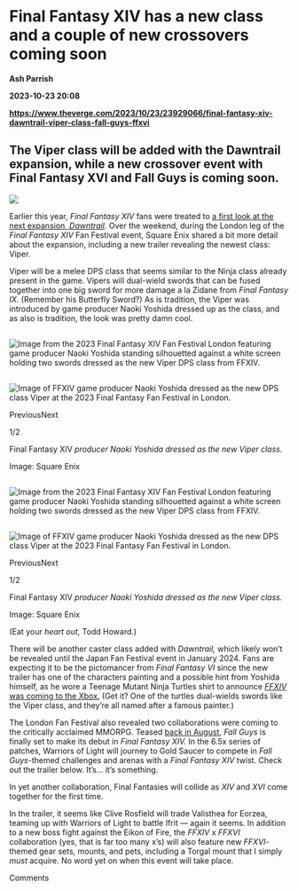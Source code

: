 # Final Fantasy XIV has a new class and a couple of new crossovers coming soon
**Ash Parrish**

**2023-10-23 20:08**

**https://www.theverge.com/2023/10/23/23929066/final-fantasy-xiv-dawntrail-viper-class-fall-guys-ffxvi**

The Viper class will be added with the Dawntrail expansion, while a new crossover event with Final Fantasy XVI and Fall Guys is coming soon.
--------------------------------------------------------------------------------------------------------------------------------------------

![](https://cdn.vox-cdn.com/thumbor/U4jrXmv9pMA2pBxFTkk3ssYb-Oc=/0x0:1720x960/1200x628/filters:focal(828x182:829x183)/cdn.vox-cdn.com/uploads/chorus_asset/file/25025580/Screen_Shot_2023_10_23_at_2.09.46_PM.png)

Earlier this year, _Final Fantasy XIV_ fans were treated to [a first look at the next expansion, _Dawntrail_](https://www.theverge.com/2023/7/28/23811405/final-fantasy-xiv-7-0-new-expansion-dawntrail). Over the weekend, during the London leg of the _Final Fantasy XIV_ Fan Festival event, Square Enix shared a bit more detail about the expansion, including a new trailer revealing the newest class: Viper.

Viper will be a melee DPS class that seems similar to the Ninja class already present in the game. Vipers will dual-wield swords that can be fused together into one big sword for more damage a la Zidane from _Final Fantasy IX._ (Remember his Butterfly Sword?) As is tradition, the Viper was introduced by game producer Naoki Yoshida dressed up as the class, and as also is tradition, the look was pretty damn cool.

![Image from the 2023 Final Fantasy XIV Fan Festival London featuring game producer Naoki Yoshida standing silhouetted against a white screen holding two swords dressed as the new Viper DPS class from FFXIV.](data:image/gif;base64,R0lGODlhAQABAIAAAAAAAP///yH5BAEAAAAALAAAAAABAAEAAAIBRAA7)

![Image from the 2023 Final Fantasy XIV Fan Festival London featuring game producer Naoki Yoshida standing silhouetted against a white screen holding two swords dressed as the new Viper DPS class from FFXIV.](https://duet-cdn.vox-cdn.com/thumbor/0x0:1720x960/2400x1341/filters:focal(860x480:861x481):format(webp)/cdn.vox-cdn.com/uploads/chorus_asset/file/25025331/Screen_Shot_2023_10_23_at_2.08.48_PM.png)

![Image of FFXIV game producer Naoki Yoshida dressed as the new DPS class Viper at the 2023 Final Fantasy Fan Festival in London.](data:image/gif;base64,R0lGODlhAQABAIAAAAAAAP///yH5BAEAAAAALAAAAAABAAEAAAIBRAA7)

![Image of FFXIV game producer Naoki Yoshida dressed as the new DPS class Viper at the 2023 Final Fantasy Fan Festival in London.](https://duet-cdn.vox-cdn.com/thumbor/0x0:1720x960/2400x1341/filters:focal(860x480:861x481):format(webp)/cdn.vox-cdn.com/uploads/chorus_asset/file/25025332/Screen_Shot_2023_10_23_at_2.09.46_PM.png)

PreviousNext

1/2

Final Fantasy XIV _producer Naoki Yoshida dressed as the new Viper class._

Image: Square Enix

![Image from the 2023 Final Fantasy XIV Fan Festival London featuring game producer Naoki Yoshida standing silhouetted against a white screen holding two swords dressed as the new Viper DPS class from FFXIV.](data:image/gif;base64,R0lGODlhAQABAIAAAAAAAP///yH5BAEAAAAALAAAAAABAAEAAAIBRAA7)

![Image from the 2023 Final Fantasy XIV Fan Festival London featuring game producer Naoki Yoshida standing silhouetted against a white screen holding two swords dressed as the new Viper DPS class from FFXIV.](https://duet-cdn.vox-cdn.com/thumbor/0x0:1720x960/2400x1341/filters:focal(860x480:861x481):format(webp)/cdn.vox-cdn.com/uploads/chorus_asset/file/25025331/Screen_Shot_2023_10_23_at_2.08.48_PM.png)

![Image of FFXIV game producer Naoki Yoshida dressed as the new DPS class Viper at the 2023 Final Fantasy Fan Festival in London.](data:image/gif;base64,R0lGODlhAQABAIAAAAAAAP///yH5BAEAAAAALAAAAAABAAEAAAIBRAA7)

![Image of FFXIV game producer Naoki Yoshida dressed as the new DPS class Viper at the 2023 Final Fantasy Fan Festival in London.](https://duet-cdn.vox-cdn.com/thumbor/0x0:1720x960/2400x1341/filters:focal(860x480:861x481):format(webp)/cdn.vox-cdn.com/uploads/chorus_asset/file/25025332/Screen_Shot_2023_10_23_at_2.09.46_PM.png)

PreviousNext

1/2

Final Fantasy XIV _producer Naoki Yoshida dressed as the new Viper class._

Image: Square Enix

(Eat your _heart out,_ Todd Howard.)

There will be another caster class added with _Dawntrail,_ which likely won’t be revealed until the Japan Fan Festival event in January 2024. Fans are expecting it to be the pictomancer from _Final Fantasy VI_ since the new trailer has one of the characters painting and a possible hint from Yoshida himself, as he wore a Teenage Mutant Ninja Turtles shirt to announce [_FFXIV_ was coming to the Xbox.](https://www.theverge.com/2023/7/28/23811549/final-fantasy-xiv-xbox-square-enix) (Get it? One of the turtles dual-wields swords like the Viper class, and they’re all named after a famous painter.)

The London Fan Festival also revealed two collaborations were coming to the critically acclaimed MMORPG. Teased [back in August](https://youtu.be/hONetF8k2Y8?si=P4aVlGCaC3Hc-wN2), _Fall Guys_ is finally set to make its debut in _Final Fantasy XIV._ In the 6.5x series of patches, Warriors of Light will journey to Gold Saucer to compete in _Fall Guys_\-themed challenges and arenas with a _Final Fantasy XIV_ twist. Check out the trailer below. It’s... it’s something.

In yet another collaboration, Final Fantasies will collide as _XIV_ and _XVI_ come together for the first time.

In the trailer, it seems like Clive Rosfield will trade Valisthea for Eorzea, teaming up with Warriors of Light to battle Ifrit — again it seems. In addition to a new boss fight against the Eikon of Fire, the _FFXIV_ x _FFXVI_ collaboration (yes, that is far too many x’s) will also feature new _FFXVI_\-themed gear sets, mounts, and pets, including a Torgal mount that I simply _must_ acquire. No word yet on when this event will take place.

Comments